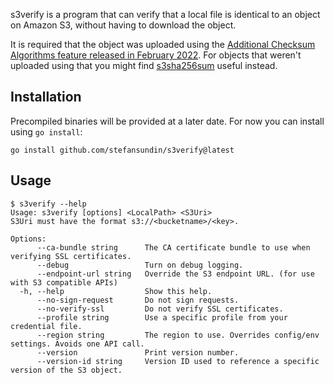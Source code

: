 s3verify is a program that can verify that a local file is identical to an object on Amazon S3, without having to download the object.

It is required that the object was uploaded using the [Additional Checksum Algorithms feature released in February 2022](https://aws.amazon.com/blogs/aws/new-additional-checksum-algorithms-for-amazon-s3/). For objects that weren't uploaded using that you might find [s3sha256sum](https://github.com/stefansundin/s3sha256sum) useful instead.

## Installation

Precompiled binaries will be provided at a later date. For now you can install using `go install`:

```
go install github.com/stefansundin/s3verify@latest
```

## Usage

```
$ s3verify --help
Usage: s3verify [options] <LocalPath> <S3Uri>
S3Uri must have the format s3://<bucketname>/<key>.

Options:
      --ca-bundle string      The CA certificate bundle to use when verifying SSL certificates.
      --debug                 Turn on debug logging.
      --endpoint-url string   Override the S3 endpoint URL. (for use with S3 compatible APIs)
  -h, --help                  Show this help.
      --no-sign-request       Do not sign requests.
      --no-verify-ssl         Do not verify SSL certificates.
      --profile string        Use a specific profile from your credential file.
      --region string         The region to use. Overrides config/env settings. Avoids one API call.
      --version               Print version number.
      --version-id string     Version ID used to reference a specific version of the S3 object.
```
